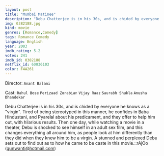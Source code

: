 ```yaml
---
layout: post
title: "Mumbai Matinee"
description: "Debu Chatterjee is in his 30s, and is chided by everyone he knows as a virgin. Tired of being stereotyped in this manner, he confides in Baba Hindustani, and Pyarelal about his predicament, and they offer to help him out, with hilarious results. Then one day, while watching a movie in a theater, Debu is shocked to see himself in an adult sex film, and this changes everything all around him, as people.."
img: 0382188.jpg
kind: movie
genres: [Romance,Comedy]
tags: Romance Comedy 
language: English
year: 2003
imdb_rating: 5.2
votes: 241
imdb_id: 0382188
netflix_id: 60036103
color: F4A261
---
```

Director: `Anant Balani`  

Cast: `Rahul Bose` `Perizaad Zorabian` `Vijay Raaz` `Saurabh Shukla` `Anusha Dhandekar` 

Debu Chatterjee is in his 30s, and is chided by everyone he knows as a "virgin". Tired of being stereotyped in this manner, he confides in Baba Hindustani, and Pyarelal about his predicament, and they offer to help him out, with hilarious results. Then one day, while watching a movie in a theater, Debu is shocked to see himself in an adult sex film, and this changes everything all around him, as people look at him differently than they did when they knew him to be a virgin. A stunned and perplexed Debu sets out to find out as to how he came to be caste in this movie.::rAjOo (gunwanti@hotmail.com)